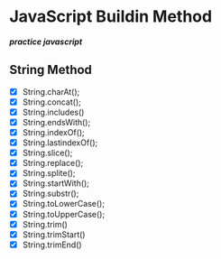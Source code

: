 # JavaScript Buildin Method

**_practice javascript_**

## String Method

- [x] String.charAt();
- [x] String.concat();
- [x] String.includes()
- [x] String.endsWith();
- [x] String.indexOf();
- [x] String.lastindexOf();
- [x] String.slice();
- [x] String.replace();
- [x] String.splite();
- [x] String.startWith();
- [x] String.substr();
- [x] String.toLowerCase();
- [x] String.toUpperCase();
- [x] String.trim()
- [x] String.trimStart()
- [x] String.trimEnd()
